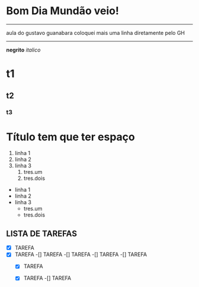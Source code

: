 # Bom Dia Mundão veio!
---

aula do gustavo guanabara
coloquei mais uma linha diretamente pelo GH
***

**negrito** 
*italico*
# t1
## t2
### t3

# Título tem que ter espaço

1. linha 1
1. linha 2
1. linha 3
   1. tres.um
   1. tres.dois


* linha 1
* linha 2
* linha 3
   * tres.um
   * tres.dois


**LISTA DE TAREFAS**
---

-[X] TAREFA
-[X] TAREFA
-[] TAREFA
-[] TAREFA
-[] TAREFA
-[] TAREFA
   -[X] TAREFA
   -[X] TAREFA
   -[] TAREFA


